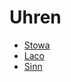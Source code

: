 # Uhren

* [Stowa]
* [Laco]
* [Sinn]

[Stowa]: https://www.stowa.de
[Laco]: https://www.laco.de
[Sinn]: https://www.sinn.de
